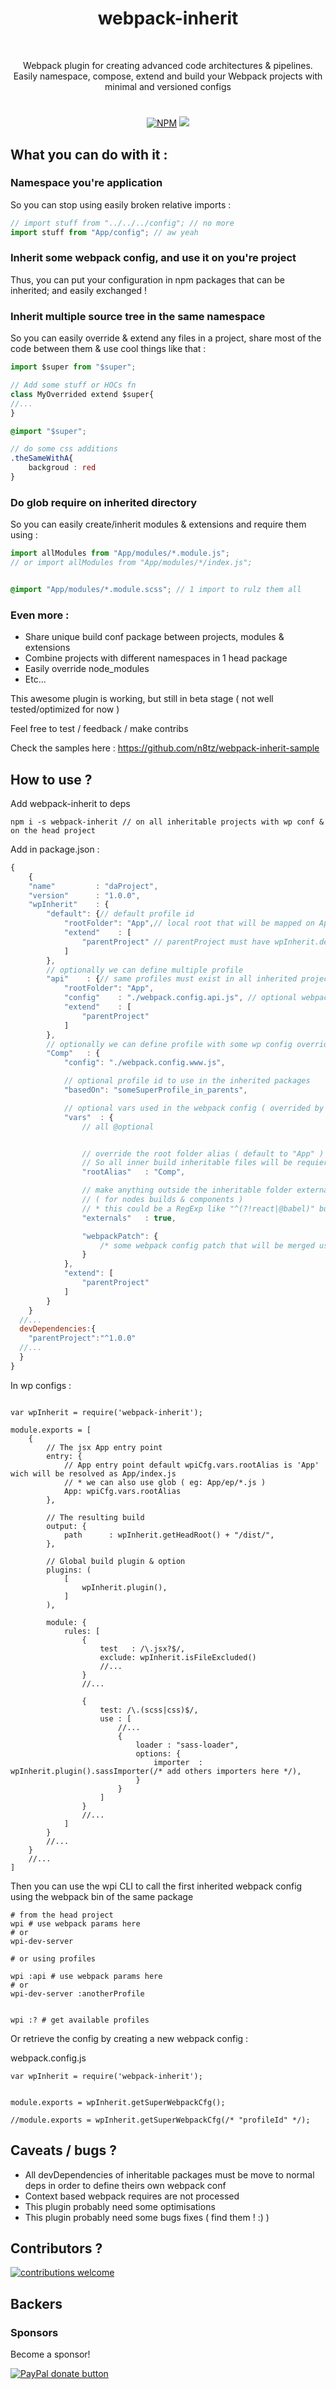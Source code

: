 
<h1 align="center">webpack-inherit</h1>
<br/>
<p align="center">
Webpack plugin for creating advanced code architectures & pipelines.<br/>
Easily namespace, compose, extend and build your Webpack projects with minimal and versioned configs
</p>
<h1></h1>
<p align="center">
<a href="https://www.npmjs.com/package/webpack-inherit">
<img src="https://img.shields.io/npm/v/webpack-inherit.svg" alt="NPM" /></a>
<img src="https://img.shields.io/badge/contributions-welcome-brightgreen.svg?style=flat" />
</p>

## What you can do with it :

### Namespace you're application

So you can stop using easily broken relative imports :
```jsx
// import stuff from "../../../config"; // no more
import stuff from "App/config"; // aw yeah
```

### Inherit some webpack config, and use it on you're project

Thus, you can put your configuration in npm packages that can be inherited; and easily exchanged !

### Inherit multiple source tree in the same namespace

So you can easily override & extend any files in a project, share most of the code between them & use cool things like that :

```jsx
import $super from "$super";

// Add some stuff or HOCs fn
class MyOverrided extend $super{
//...
}
```

```scss
@import "$super";

// do some css additions
.theSameWithA{
    backgroud : red
}
```

### Do glob require on inherited directory

So you can easily create/inherit modules & extensions and require them using :

```jsx
import allModules from "App/modules/*.module.js";
// or import allModules from "App/modules/*/index.js";
```

```scss

@import "App/modules/*.module.scss"; // 1 import to rulz them all

```

### Even more :

- Share unique build conf package between projects, modules & extensions
- Combine projects with different namespaces in 1 head package
- Easily override node_modules
- Etc...

This awesome plugin is working, but still in beta stage  ( not well tested/optimized for now )<br/>

Feel free to test / feedback / make contribs<br/>

Check the samples here : https://github.com/n8tz/webpack-inherit-sample

## How to use ?

Add webpack-inherit to deps

```
npm i -s webpack-inherit // on all inheritable projects with wp conf & on the head project
```

Add in package.json :

```js
{
    {
   	"name"         : "daProject",
   	"version"      : "1.0.0",
   	"wpInherit"    : {
   		"default": {// default profile id
   			"rootFolder": "App",// local root that will be mapped on App/...
   			"extend"    : [
   				"parentProject" // parentProject must have wpInherit.default with his own extend value
   			]
   		},
   		// optionally we can define multiple profile
   		"api"    : {// same profiles must exist in all inherited project
   			"rootFolder": "App",
   			"config"    : "./webpack.config.api.js", // optional webpack config
   			"extend"    : [
   				"parentProject"
   			]
   		},
   		// optionally we can define profile with some wp config overrides
   		"Comp"   : {
   			"config": "./webpack.config.www.js",

   			// optional profile id to use in the inherited packages
   			"basedOn": "someSuperProfile_in_parents",

   			// optional vars used in the webpack config ( overrided by child/head package )
   			"vars"  : {
   				// all @optional


   				// override the root folder alias ( default to "App" )
   				// So all inner build inheritable files will be requierable using require("Comp/some/stuff")
   				"rootAlias"   : "Comp",

   				// make anything outside the inheritable folder external
   				// ( for nodes builds & components )
   				// * this could be a RegExp like "^(?!react|@babel)" but packed libs can require externalized
   				"externals"   : true,

   				"webpackPatch": {
   					/* some webpack config patch that will be merged using require('webpack-merge').smart */
   				}
   			},
   			"extend": [
   				"parentProject"
   			]
   		}
   	}
  //...
  devDependencies:{
    "parentProject":"^1.0.0"
  //...
  }
}
```

In wp configs :
```

var wpInherit = require('webpack-inherit');

module.exports = [
	{
		// The jsx App entry point
		entry: {
		    // App entry point default wpiCfg.vars.rootAlias is 'App' wich will be resolved as App/index.js
		    // * we can also use glob ( eg: App/ep/*.js )
			App: wpiCfg.vars.rootAlias
		},

		// The resulting build
		output: {
			path      : wpInherit.getHeadRoot() + "/dist/",
		},

		// Global build plugin & option
		plugins: (
			[
				wpInherit.plugin(),
			]
		),

		module: {
			rules: [
				{
					test   : /\.jsx?$/,
					exclude: wpInherit.isFileExcluded()
					//...
				}
				//...

				{
					test: /\.(scss|css)$/,
					use : [
				        //...
						{
							loader : "sass-loader",
							options: {
								importer  : wpInherit.plugin().sassImporter(/* add others importers here */),
							}
						}
					]
				}
				//...
			]
		}
		//...
	}
	//...
]
```

Then you can use the wpi CLI to call the first inherited webpack config using the webpack bin of the same package

```
# from the head project
wpi # use webpack params here
# or
wpi-dev-server

# or using profiles

wpi :api # use webpack params here
# or
wpi-dev-server :anotherProfile


wpi :? # get available profiles
```

Or retrieve the config by creating a new webpack config :

webpack.config.js
```
var wpInherit = require('webpack-inherit');


module.exports = wpInherit.getSuperWebpackCfg();

//module.exports = wpInherit.getSuperWebpackCfg(/* "profileId" */);

```


## Caveats / bugs ?

- All devDependencies of inheritable packages must be move to normal deps in order to define theirs own webpack conf
- Context based webpack requires are not processed
- This plugin probably need some optimisations
- This plugin probably need some bugs fixes ( find them ! :) )

## Contributors ?

[![contributions welcome](https://img.shields.io/badge/contributions-welcome-brightgreen.svg?style=flat)](#)

<!-- BACKERS/ -->

<h2>Backers</h2>

<h3>Sponsors</h3>

Become a sponsor!

<span class="badge-paypal"><a href="https://www.paypal.com/cgi-bin/webscr?cmd=_s-xclick&hosted_button_id=YNJZ6NQYVPTPE" title="Donate to this project using Paypal"><img src="https://img.shields.io/badge/paypal-donate-yellow.svg" alt="PayPal donate button" /></a></span>

